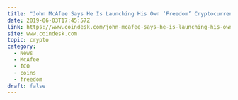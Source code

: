 ```yaml
---
title: "John McAfee Says He Is Launching His Own ‘Freedom’ Cryptocurrency"
date: 2019-06-03T17:45:57Z
link: https://www.coindesk.com/john-mcafee-says-he-is-launching-his-own-freedom-cryptocurrency?utm_medium=RSS&utm_source=hune
site: www.coindesk.com
topic: crypto
category:
  - News
  - McAfee
  - ICO
  - coins
  - freedom
draft: false
---
```

